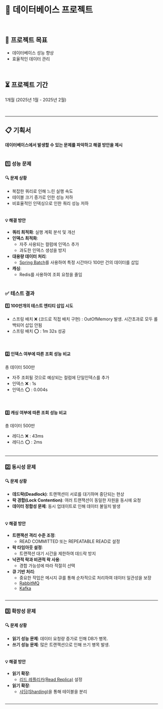 # 📌 데이터베이스 프로젝트

<br>

## 📝 프로젝트 목표
- 데이터베이스 성능 향상
- 효율적인 데이터 관리

<br>

## ⏳ 프로젝트 기간
1개월 (2025년 1월 - 2025년 2월)

<br>


---

## 📋 기획서
**데이터베이스에서 발생할 수 있는 문제를 파악하고 해결 방안을 제시**
<br><br>
### 1️⃣ 성능 문제

#### 🔍 문제 상황
- 복잡한 쿼리로 인해 느린 실행 속도
- 테이블 크기 증가로 인한 성능 저하
- 비효율적인 인덱싱으로 인한 쿼리 성능 저하
  <br><br>


#### 💡 해결 방안
- **쿼리 최적화**: 실행 계획 분석 및 개선
- **인덱스 최적화**:
  - 자주 사용되는 컬럼에 인덱스 추가
  - 과도한 인덱스 생성을 방지
- **대용량 데이터 처리**:
  - [Spring Batch](study/SPRING_BATCH.md)를 사용하여 특정 시간마다 100만 건의 데이터를 삽입
- **캐싱**:
  - Redis를 사용하여 조회 요청을 줄임
    <br><br>


### ✅ 테스트 결과
#### 1️⃣ 100만개의 테스트 엔티티 삽입 시도
- 스프링 배치 ❌ (코드로 직접 배치 구현) : OutOfMemory 발생. 시간초과로 모두 롤백되어 삽입 안됨
- 스프링 배치 ⭕️ : 1m 32s 성공
<br>

#### 2️⃣ 인덱스 여부에 따른 조회 성능 비교
총 데이터 500만
- 자주 조회될 것으로 예상되는 컬럼에 단일인덱스를 추가
- 인덱스 ❌ : 1s
- 인덱스 ⭕️ : 0.004s
<br>

#### 3️⃣ 캐싱 여부에 따른 조회 성능 비교
총 데이터 500만
- 레디스 ❌ : 43ms
- 레디스 ⭕️ : 2ms
  <br><br>
---

### 2️⃣ 동시성 문제

#### 🔍 문제 상황
- **데드락(Deadlock)**: 트랜잭션이 서로를 대기하며 중단되는 현상
- **락 경합(Lock Contention)**: 여러 트랜잭션이 동일한 자원을 동시에 요청
- **데이터 정합성 문제**: 동시 업데이트로 인해 데이터 불일치 발생
  <br><br>


#### 💡 해결 방안
- **트랜잭션 격리 수준 조정**:
  - READ COMMITTED 또는 REPEATABLE READ로 설정
- **락 타임아웃 설정**:
  - 트랜잭션 대기 시간을 제한하여 데드락 방지
- **낙관적 락과 비관적 락 사용**:
  - 경합 가능성에 따라 적절히 선택
- **큐 기반 처리**:
  - 중요한 작업은 메시지 큐를 통해 순차적으로 처리하여 데이터 일관성을 보장
  - [RabbitMQ](study/RABBITMQ.md)
  - [Kafka](study/KAFKA.md)
    <br><br>
---


### 3️⃣ 확장성 문제 

#### 🔍 문제 상황
- **읽기 성능 문제**: 데이터 요청량 증가로 인해 DB가 병목.
- **쓰기 성능 문제**: 많은 트랜잭션으로 인해 쓰기 병목 발생.
  <br><br>

#### 💡 해결 방안
- **읽기 확장**:
  - [리드 레플리카(Read Replica)](study/REPLICATION.md) 설정
- **읽기 확장**:
  - [샤딩(Sharding)](study/SHARDING.md)을 통해 테이블을 분리
    <br><br>

---







